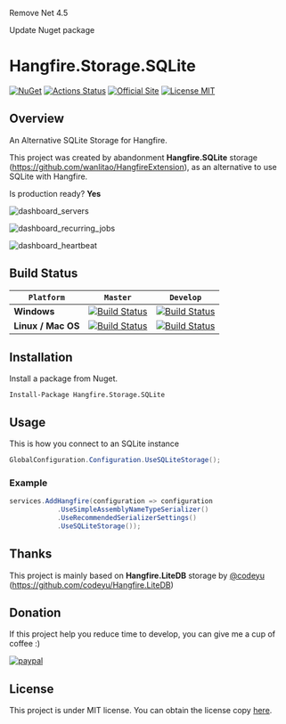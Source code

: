 Remove Net 4.5

Update Nuget package

# Hangfire.Storage.SQLite
[![NuGet](https://buildstats.info/nuget/Hangfire.Storage.SQLite)](https://www.nuget.org/packages/Hangfire.Storage.SQLite)
[![Actions Status](https://github.com/raisedapp/Hangfire.Storage.SQLite/workflows/CI-HS-SQLITE/badge.svg)](https://github.com/raisedapp/Hangfire.Storage.SQLite/actions)
[![Official Site](https://img.shields.io/badge/site-hangfire.io-blue.svg)](http://hangfire.io)
[![License MIT](https://img.shields.io/badge/license-MIT-green.svg)](http://opensource.org/licenses/MIT)

## Overview

An Alternative SQLite Storage for Hangfire.

This project was created by abandonment **Hangfire.SQLite** storage (https://github.com/wanlitao/HangfireExtension), as an alternative to use SQLite with Hangfire.

Is production ready? **Yes**

![dashboard_servers](content/dashboard_servers.png)

![dashboard_recurring_jobs](content/dashboard_recurring_jobs.png)

![dashboard_heartbeat](content/dashboard_heartbeat.png)


## Build Status
`Platform` | `Master` | `Develop`
--- | --- | ---
**Windows** | [![Build Status](https://circleci.com/gh/raisedapp/Hangfire.Storage.SQLite/tree/master.svg?style=svg)](https://circleci.com/gh/raisedapp/Hangfire.Storage.SQLite/tree/master) | [![Build Status](https://circleci.com/gh/raisedapp/Hangfire.Storage.SQLite/tree/develop.svg?style=svg)](https://circleci.com/gh/raisedapp/Hangfire.Storage.SQLite/tree/develop)
**Linux / Mac OS** | [![Build Status](https://travis-ci.org/raisedapp/Hangfire.Storage.SQLite.svg?branch=master)](https://travis-ci.org/raisedapp/Hangfire.Storage.SQLite/) | [![Build Status](https://travis-ci.org/raisedapp/Hangfire.Storage.SQLite.svg?branch=develop)](https://travis-ci.org/raisedapp/Hangfire.Storage.SQLite/)

## Installation

Install a package from Nuget.

```
Install-Package Hangfire.Storage.SQLite
```

## Usage

This is how you connect to an SQLite instance
```csharp
GlobalConfiguration.Configuration.UseSQLiteStorage();
```

### Example

```csharp
services.AddHangfire(configuration => configuration
            .UseSimpleAssemblyNameTypeSerializer()
            .UseRecommendedSerializerSettings()
            .UseSQLiteStorage());
```

## Thanks

This project is mainly based on **Hangfire.LiteDB** storage by [@codeyu](https://github.com/codeyu) (https://github.com/codeyu/Hangfire.LiteDB)

## Donation
If this project help you reduce time to develop, you can give me a cup of coffee :) 

[![paypal](https://www.paypalobjects.com/en_US/i/btn/btn_donateCC_LG.gif)](https://www.paypal.com/cgi-bin/webscr?cmd=_donations&business=RMLQM296TCM38&item_name=For+the+development+of+Hangfire.Storage.SQLite&currency_code=USD&source=url)

## License
This project is under MIT license. You can obtain the license copy [here](https://github.com/raisedapp/Hangfire.Storage.SQLite/blob/develop/LICENSE).
